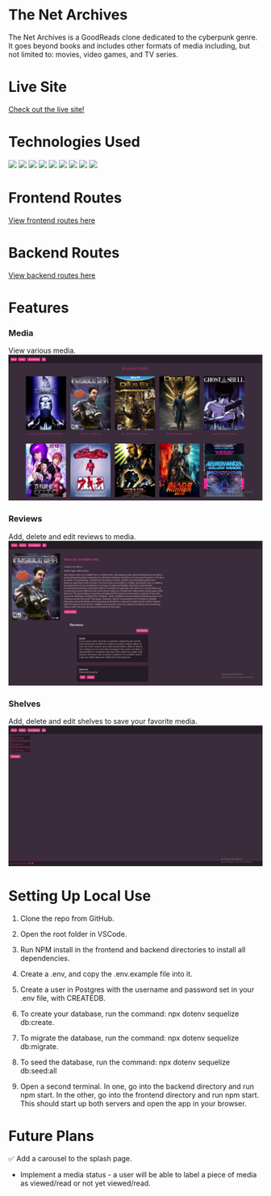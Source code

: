 # The Net Archives

The Net Archives is a GoodReads clone dedicated to the cyberpunk genre. It goes beyond books and includes other formats of media including, but not limited to: movies, video games, and TV series.

# Live Site

[Check out the live site!](https://the-net-archives.herokuapp.com/)

# Technologies Used
<img src="https://img.shields.io/badge/HTML5-E34F26?style=for-the-badge&logo=html5&logoColor=white"/> <img src="https://img.shields.io/badge/CSS3-1572B6?style=for-the-badge&logo=css3&logoColor=white"/> <img src="https://img.shields.io/badge/JavaScript-F7DF1E?style=for-the-badge&logo=javascript&logoColor=black"/> <img src="https://img.shields.io/badge/Express.js-404D59?style=for-the-badge"/> <img src="https://img.shields.io/badge/React-20232A?style=for-the-badge&logo=react&logoColor=61DAFB"/> <img src="https://img.shields.io/badge/Redux-593D88?style=for-the-badge&logo=redux&logoColor=white"/> <img src="https://img.shields.io/badge/React_Router-CA4245?style=for-the-badge&logo=react-router&logoColor=white"/> <img src="https://img.shields.io/badge/PostgreSQL-316192?style=for-the-badge&logo=postgresql&logoColor=white"/> <img src="https://img.shields.io/badge/Heroku-430098?style=for-the-badge&logo=heroku&logoColor=white"/>




# Frontend Routes

[View frontend routes here](https://github.com/rcwhite96/the-net-archives/wiki/Frontend-Routes)

# Backend Routes

[View backend routes here](https://github.com/rcwhite96/the-net-archives/wiki/Backend-Routes)

# Features

### Media

View various media.
![screenshot1](Screenshots/media.PNG)

### Reviews

Add, delete and edit reviews to media.
![screenshot2](Screenshots/oneMedia.PNG)

### Shelves

Add, delete and edit shelves to save your favorite media.
![screenshot3](Screenshots/shelves.PNG)

# Setting Up Local Use

1. Clone the repo from GitHub.

2. Open the root folder in VSCode.

3. Run NPM install in the frontend and backend directories to install all dependencies.

4. Create a .env, and copy the .env.example file into it.

5. Create a user in Postgres with the username and password set in your .env file, with CREATEDB.

6. To create your database, run the command: npx dotenv sequelize db:create.

7. To migrate the database, run the command: npx dotenv sequelize db:migrate.

8. To seed the database, run the command: npx dotenv sequelize db:seed:all

9. Open a second terminal. In one, go into the backend directory and run npm start. In the other, go into the frontend directory and run npm start. This should start up both servers and open the app in your browser.

# Future Plans

✅ Add a carousel to the splash page.

- Implement a media status - a user will be able to label a piece of media as viewed/read or not yet viewed/read.
